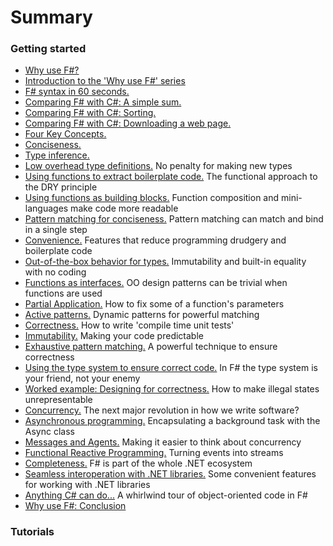 # Summary


### Getting started

* [Why use F#?](/why-use-fsharp/index.md) 
* [Introduction to the 'Why use F#' series](../posts/why-use-fsharp-intro.md) 
* [F# syntax in 60 seconds.](../posts/fsharp-in-60-seconds.md) 
* [Comparing F# with C#: A simple sum.](../posts/fvsc-sum-of-squares.md) 
* [Comparing F# with C#: Sorting.](../posts/fvsc-quicksort.md) 
* [Comparing F# with C#: Downloading a web page.](../posts/fvsc-download.md)
* [Four Key Concepts.](../posts/key-concepts.md) 
* [Conciseness.](../posts/conciseness-intro.md) 
* [Type inference.](../posts/conciseness-type-inference.md) 
* [Low overhead type definitions.](../posts/conciseness-type-definitions.md) No penalty for making new types
* [Using functions to extract boilerplate code.](../posts/conciseness-extracting-boilerplate.md) The functional approach to the DRY principle
* [Using functions as building blocks.](../posts/conciseness-functions-as-building-blocks.md) Function composition and mini-languages make code more readable
* [Pattern matching for conciseness.](../posts/conciseness-pattern-matching.md) Pattern matching can match and bind in a single step
* [Convenience.](../posts/convenience-intro.md) Features that reduce programming drudgery and boilerplate code
* [Out-of-the-box behavior for types.](../posts/convenience-types.md) Immutability and built-in equality with no coding
* [Functions as interfaces.](../posts/convenience-functions-as-interfaces.md) OO design patterns can be trivial when functions are used
* [Partial Application.](../posts/convenience-partial-application.md) How to fix some of a function's parameters
* [Active patterns.](../posts/convenience-active-patterns.md) Dynamic patterns for powerful matching
* [Correctness.](../posts/correctness-intro.md) How to write 'compile time unit tests'
* [Immutability.](../posts/correctness-immutability.md) Making your code predictable
* [Exhaustive pattern matching.](../posts/correctness-exhaustive-pattern-matching.md) A powerful technique to ensure correctness
* [Using the type system to ensure correct code.](../posts/correctness-type-checking.md) In F# the type system is your friend, not your enemy
* [Worked example: Designing for correctness.](../posts/designing-for-correctness.md) How to make illegal states unrepresentable
* [Concurrency.](../posts/concurrency-intro.md) The next major revolution in how we write software?
* [Asynchronous programming.](../posts/concurrency-async-and-parallel.md) Encapsulating a background task with the Async class
* [Messages and Agents.](../posts/concurrency-actor-model.md) Making it easier to think about concurrency
* [Functional Reactive Programming.](../posts/concurrency-reactive.md) Turning events into streams
* [Completeness.](../posts/completeness-intro.md) F# is part of the whole .NET ecosystem
* [Seamless interoperation with .NET libraries.](../posts/completeness-seamless-dotnet-interop.md) Some convenient features for working with .NET libraries
* [Anything C# can do...](../posts/completeness-anything-csharp-can-do.md) A whirlwind tour of object-oriented code in F#
* [Why use F#: Conclusion](../posts/why-use-fsharp-conclusion.md)


### Tutorials


